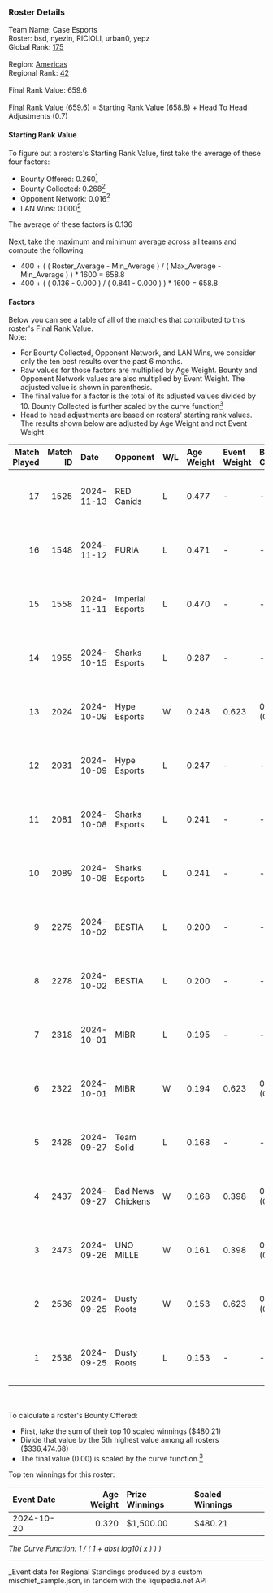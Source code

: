 ### Roster Details<br />
Team Name: Case Esports<br />
Roster: bsd, nyezin, RICIOLI, urban0, yepz<br />
Global Rank: [175](../../standings_global_2025_03_01.md)<br />
<br />
Region: [Americas]( ../../standings_americas_2025_03_01.md)<br />
Regional Rank: [42]( ../../standings_americas_2025_03_01.md)<br />
<br />
Final Rank Value:  659.6<br />
<br />
Final Rank Value (659.6) = Starting Rank Value (658.8) + Head To Head Adjustments (0.7)<br />

#### Starting Rank Value<br />
To figure out a rosters's Starting Rank Value, first take the average of these four factors:<br />
- Bounty Offered: 0.260[<sup>1</sup>](#table2)
- Bounty Collected: 0.268[<sup>2</sup>](#table1)
- Opponent Network: 0.016[<sup>2</sup>](#table1)
- LAN Wins: 0.000[<sup>2</sup>](#table1)

The average of these factors is 0.136<br />
<br />
Next, take the maximum and minimum average across all teams and compute the following:<br />
- 400 + ( ( Roster_Average - Min_Average ) / ( Max_Average - Min_Average ) ) * 1600 = 658.8
- 400 + ( ( 0.136 - 0.000 ) / ( 0.841 - 0.000 ) ) * 1600 = 658.8


#### Factors<br />
Below you can see a table of all of the matches that contributed to this roster's Final Rank Value.<br />
Note:<br />

- For Bounty Collected, Opponent Network, and LAN Wins, we consider only the ten best results over the past 6 months.
- Raw values for those factors are multiplied by Age Weight. Bounty and Opponent Network values are also multiplied by Event Weight. The adjusted value is shown in parenthesis.
- The final value for a factor is the total of its adjusted values divided by 10. Bounty Collected is further scaled by the curve function[<sup>3</sup>](#curveFunction)
- Head to head adjustments are based on rosters' starting rank values. The results shown below are adjusted by Age Weight and not Event Weight
<span id="table1"></span><br />


| Match Played | Match ID | Date       | Opponent          | W/L | Age Weight | Event Weight | Bounty Collected | Opponent Network | LAN Wins  | H2H Adj. | Roster                             |
| -: | -: | :- | :- | :- | :- | :- | :- | :- | :- | -: | :- |
|           17 |     1525 | 2024-11-13 | RED Canids        | L   | 0.477      | -            | -                | -                | -         |    -3.58 | bsd, nyezin, RICIOLI, urban0, yepz |
|           16 |     1548 | 2024-11-12 | FURIA             | L   | 0.471      | -            | -                | -                | -         |    -0.19 | bsd, nyezin, RICIOLI, urban0, yepz |
|           15 |     1558 | 2024-11-11 | Imperial Esports  | L   | 0.470      | -            | -                | -                | -         |    -1.57 | bsd, nyezin, RICIOLI, urban0, yepz |
|           14 |     1955 | 2024-10-15 | Sharks Esports    | L   | 0.287      | -            | -                | -                | -         |    -1.08 | bsd, nyezin, RICIOLI, urban0, yepz |
|           13 |     2024 | 2024-10-09 | Hype Esports      | W   | 0.248      | 0.623        | 0.001 (0.000)    | 0.089 (0.014)    | 0 (0.000) |     4.09 | bsd, nyezin, RICIOLI, urban0, yepz |
|           12 |     2031 | 2024-10-09 | Hype Esports      | L   | 0.247      | -            | -                | -                | -         |    -3.77 | bsd, nyezin, RICIOLI, urban0, yepz |
|           11 |     2081 | 2024-10-08 | Sharks Esports    | L   | 0.241      | -            | -                | -                | -         |    -0.92 | bsd, nyezin, RICIOLI, urban0, yepz |
|           10 |     2089 | 2024-10-08 | Sharks Esports    | L   | 0.241      | -            | -                | -                | -         |    -0.93 | bsd, nyezin, RICIOLI, urban0, yepz |
|            9 |     2275 | 2024-10-02 | BESTIA            | L   | 0.200      | -            | -                | -                | -         |    -1.28 | bsd, nyezin, RICIOLI, urban0, yepz |
|            8 |     2278 | 2024-10-02 | BESTIA            | L   | 0.200      | -            | -                | -                | -         |    -1.29 | bsd, nyezin, RICIOLI, urban0, yepz |
|            7 |     2318 | 2024-10-01 | MIBR              | L   | 0.195      | -            | -                | -                | -         |    -0.08 | bsd, nyezin, RICIOLI, urban0, yepz |
|            6 |     2322 | 2024-10-01 | MIBR              | W   | 0.194      | 0.623        | 0.139 (0.017)    | 0.604 (0.073)    | 0 (0.000) |     6.05 | bsd, nyezin, RICIOLI, urban0, yepz |
|            5 |     2428 | 2024-09-27 | Team Solid        | L   | 0.168      | -            | -                | -                | -         |    -1.49 | bsd, nyezin, RICIOLI, urban0, yepz |
|            4 |     2437 | 2024-09-27 | Bad News Chickens | W   | 0.168      | 0.398        | 0.002 (0.000)    | 0.141 (0.009)    | 0 (0.000) |     2.53 | bsd, nyezin, RICIOLI, urban0, yepz |
|            3 |     2473 | 2024-09-26 | UNO MILLE         | W   | 0.161      | 0.398        | 0.006 (0.000)    | 0.404 (0.026)    | 0 (0.000) |     2.77 | bsd, nyezin, RICIOLI, urban0, yepz |
|            2 |     2536 | 2024-09-25 | Dusty Roots       | W   | 0.153      | 0.623        | 0.008 (0.001)    | 0.422 (0.040)    | 0 (0.000) |     3.15 | bsd, nyezin, RICIOLI, urban0, yepz |
|            1 |     2538 | 2024-09-25 | Dusty Roots       | L   | 0.153      | -            | -                | -                | -         |    -1.69 | bsd, nyezin, RICIOLI, urban0, yepz |

<br />
<span id="table2"></span><br />
To calculate a roster's Bounty Offered:<br />

- First, take the sum of their top 10 scaled winnings ($480.21)
- Divide that value by the 5th highest value among all rosters ($336,474.68)
- The final value (0.00) is scaled by the curve function.[<sup>3</sup>](#curveFunction)

Top ten winnings for this roster:<br />

| Event Date | Age Weight | Prize Winnings | Scaled Winnings |
| :- | -: | :- | :- |
| 2024-10-20 |      0.320 | $1,500.00      | $480.21         |


<span id="curveFunction"></span>_The Curve Function: 1 / ( 1 + abs( log10( x ) ) )_<br />

---
_Event data for Regional Standings produced by a custom mischief_sample.json, in tandem with the liquipedia.net API<br />
